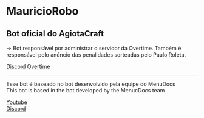 # MauricioRobo
## Bot oficial do AgiotaCraft

-> Bot responsável por administrar o servidor da Overtime. Também é responsável
pelo anúncio das penalidades sorteadas pelo Paulo Roleta.

[Discord Overtime](https://discord.gg/4jMy2Gs)

--------------------------------------------------------------------------------------

Esse bot é baseado no bot desenvolvido pela equipe do MenuDocs  
This bot is based in the bot developed by the MenucDocs team  

[Youtube](https://www.youtube.com/channel/UCpGGFqJP9vYvzFudqnQ-6IA)  
[Discord](https://discord.gg/MgVaazZ)